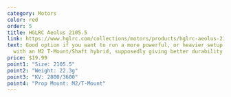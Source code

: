 ```yaml
---
category: Motors
color: red
order: 5
title: HGLRC Aeolus 2105.5
link: https://www.hglrc.com/collections/motors/products/hglrc-aeolus-2105-5-m2-m5-brushless-motor-2800kv-3600kv
text: Good option if you want to run a more powerful, or heavier setup. It comes
  with an M2 T-Mount/Shaft hybrid, supposedly giving better durability
price: $19.99
point1: "Size: 2105.5"
point2: "Weight: 22.3g"
point3: "KV: 2800/3600"
point4: "Prop Mount: M2/T-Mount"
---
```

